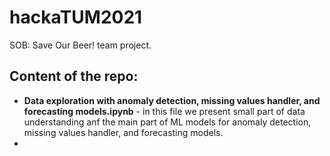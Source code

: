 # hackaTUM2021
SOB: Save Our Beer! team project.

## Content of the repo:

- **Data exploration with anomaly detection, missing values handler, and forecasting models.ipynb** - in this file we present small part of data understanding anf the main part of ML models for anomaly detection, missing values handler, and forecasting models.
- 
